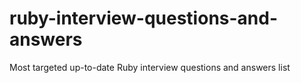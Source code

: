 # ruby-interview-questions-and-answers
Most targeted up-to-date Ruby interview questions and answers list
